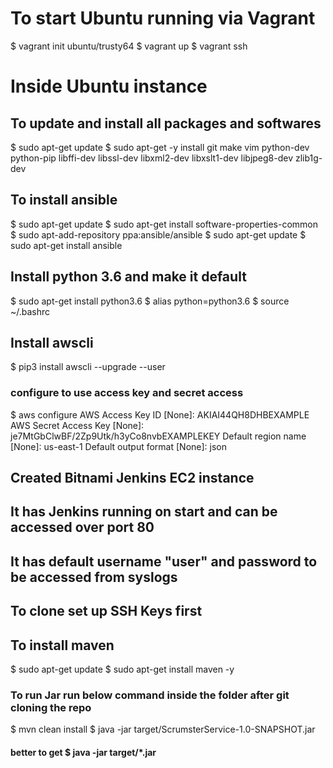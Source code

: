 
# To start Ubuntu running via Vagrant
$ vagrant init ubuntu/trusty64
$ vagrant up
$ vagrant ssh

# Inside Ubuntu instance
## To update and install all packages and softwares
$ sudo apt-get update
$ sudo apt-get -y install git make vim python-dev python-pip libffi-dev libssl-dev libxml2-dev libxslt1-dev libjpeg8-dev zlib1g-dev

## To install ansible
$ sudo apt-get update
$ sudo apt-get install software-properties-common
$ sudo apt-add-repository ppa:ansible/ansible
$ sudo apt-get update
$ sudo apt-get install ansible

## Install python 3.6 and make it default
$ sudo apt-get install python3.6
$ alias python=python3.6
$ source ~/.bashrc

## Install awscli
$ pip3 install awscli --upgrade --user
### configure to use access key and secret access
$ aws configure
AWS Access Key ID [None]: AKIAI44QH8DHBEXAMPLE
AWS Secret Access Key [None]: je7MtGbClwBF/2Zp9Utk/h3yCo8nvbEXAMPLEKEY
Default region name [None]: us-east-1
Default output format [None]: json

## Created Bitnami Jenkins EC2 instance
## It has Jenkins running on start and can be accessed over port 80
## It has default username "user" and password to be accessed from syslogs

## To clone set up SSH Keys first
## To install maven
$ sudo apt-get update
$ sudo apt-get install maven -y
### To run Jar run below command inside the folder after git cloning the repo
$ mvn clean install
$ java -jar target/ScrumsterService-1.0-SNAPSHOT.jar
#### better to get $ java -jar target/*.jar
